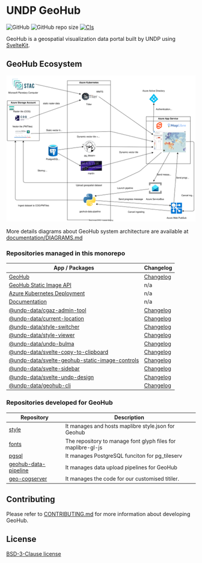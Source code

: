 # UNDP GeoHub

![GitHub](https://img.shields.io/github/license/undp-data/geohub)
![GitHub repo size](https://img.shields.io/github/repo-size/undp-data/geohub)
[![CIs](https://github.com/UNDP-Data/geohub/actions/workflows/ci.yml/badge.svg)](https://github.com/UNDP-Data/geohub/actions/workflows/ci.yml)

GeoHub is a geospatial visualization data portal built by UNDP using [SvelteKit](https://kit.svelte.dev/).

## GeoHub Ecosystem

![geohub.svg](./documentation/diagrams/geohub.svg)

More details diagrams about GeoHub system architecture are available at [documentation/DIAGRAMS.md](./documentation/DIAGRAMS.md)

### Repositories managed in this monorepo

| App / Packages                                                                             | Changelog                                                         |
| ------------------------------------------------------------------------------------------ | ----------------------------------------------------------------- |
| [GeoHub](./sites/geohub/)                                                                  | [Changelog](./sites/geohub/CHANGELOG.md)                          |
| [GeoHub Static Image API](./sites/static-image-api/)                                       | n/a                                                               |
| [Azure Kubernetes Deployment](./backends/k8s/)                                             | n/a                                                               |
| [Documentation](./documentation/)                                                          | n/a                                                               |
| [@undp-data/cgaz-admin-tool](./packages/cgaz-admin-tool/)                                  | [Changelog](./packages/cgaz-admin-tool/CHANGELOG.md)              |
| [@undp-data/current-location](./packages/current-location/)                                | [Changelog](./packages/current-location/CHANGELOG.md)             |
| [@undp-data/style-switcher](./packages/style-switcher/)                                    | [Changelog](./packages/style-switcher/CHANGELOG.md)               |
| [@undp-data/style-viewer](./packages/style-viewer/)                                        | [Changelog](./packages/cstyle-viewer/CHANGELOG.md)                |
| [@undp-data/undp-bulma](./packages/undp-bulma/)                                            | [Changelog](./packages/undp-bulma/CHANGELOG.md)                   |
| [@undp-data/svelte-copy-to-clipboard](./packages/copy-to-clipboard/)                       | [Changelog](./packages/copy-to-clipboard/CHANGELOG.md)            |
| [@undp-data/svelte-geohub-static-image-controls](./packages/svelte-static-image-controls/) | [Changelog](./packages/svelte-static-image-controls/CHANGELOG.md) |
| [@undp-data/svelte-sidebar](./packages/svelte-sidebar/)                                    | [Changelog](./packages/svelte-sidebar/CHANGELOG.md)               |
| [@undp-data/svelte-undp-design](./packages/svelte-undp-design/)                            | [Changelog](./packages/svelte-undp-design/CHANGELOG.md)           |
| [@undp-data/geohub-cli](./packages/geohub-cli/)                                            | [Changelog](./packages/geohub-cli/CHANGELOG.md)                   |

### Repositories developed for GeoHub

| Repository                                                                | Description                                                  |
| ------------------------------------------------------------------------- | ------------------------------------------------------------ |
| [style](https://github.com/UNDP-Data/style)                               | It manages and hosts maplibre style.json for Geohub          |
| [fonts](https://github.com/UNDP-Data/fonts)                               | The repository to manage font glyph files for maplibre-gl-js |
| [pgsql](https://github.com/UNDP-Data/pgsql)                               | It manages PostgreSQL funciton for pg_tileserv               |
| [geohub-data-pipeline](https://github.com/UNDP-Data/geohub-data-pipeline) | It manages data upload pipelines for GeoHub                  |
| [geo-cogserver](https://github.com/UNDP-Data/geo-cogserver)               | It manages the code for our customised titiler.              |

## Contributing

Please refer to [CONTRIBUTING.md](./CONTRIBUTING.md) for more information about developing GeoHub.

## License

[BSD-3-Clause license](./LICENSE)

